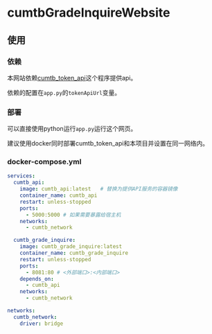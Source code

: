 # cumtbGradeInquireWebsite

## 使用

### 依赖

本网站依赖[cumtb_token_api](https://github.com/lyy1119/cumtb_token_api)这个程序提供api。   

依赖的配置在`app.py`的`tokenApiUrl`变量。  

### 部署

可以直接使用python运行`app.py`运行这个网页。  

建议使用docker同时部署cumtb_token_api和本项目并设置在同一网络内。  

### docker-compose.yml

```yml
services:
  cumtb_api:
    image: cumtb_api:latest   # 替换为提供API服务的容器镜像
    container_name: cumtb_api
    restart: unless-stopped
    ports:
      - 5000:5000 # 如果需要暴露给宿主机
    networks:
      - cumtb_network

  cumtb_grade_inquire:
    image: cumtb_grade_inquire:latest
    container_name: cumtb_grade_inquire
    restart: unless-stopped
    ports:
      - 8081:80 # <外部端口>:<内部端口>
    depends_on:
      - cumtb_api
    networks:
      - cumtb_network

networks:
  cumtb_network:
    driver: bridge
```